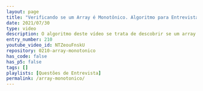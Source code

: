 ```yaml
---
layout: page
title: "Verificando se um Array é Monotônico. Algoritmo para Entrevistas Técnicas de Programação."
date: 2021/07/30
type: video
description: O algoritmo deste vídeo se trata de descobrir se um array é monotônico. Um array é monotônico se ele for não decrescente ou não crescente.
entry_number: 210
youtube_video_id: NTZeouFnskU
repository: 0210-array-monotonico
has_code: false
has_p5: false
tags: []
playlists: [Questões de Entrevista]
permalink: /array-monotonico/
---
```


